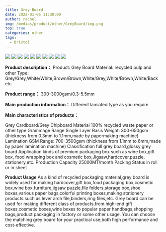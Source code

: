 ```yaml
---
title: Grey Board
date: 2022-01-05 11:30:00
author: rachel
img: /medias/product/other/GreyBoard/img.png
top: true
categories: other
tags:
  - Bristol
---
```


![](/medias/product/other/GreyBoard/img.png)
![](/medias/product/other/GreyBoard/img_1.png)
![](/medias/product/other/GreyBoard/img_2.png)
![](/medias/product/other/GreyBoard/img_3.png)
![](/medias/product/other/GreyBoard/img_4.png)
![](/medias/product/other/GreyBoard/img_5.png)
![](/medias/product/other/GreyBoard/img_6.png)
![](/medias/product/other/GreyBoard/img_7.png)
![](/medias/product/other/GreyBoard/img_8.png)
![](/medias/product/other/GreyBoard/img_9.png)

**Product description：**
Product: Grey Board
Material: recycled pulp and other
Type: Grey/Grey,White/White,Brown/Brown,White/Grey,White/Brown,White/Back etc


**Product range：**
300-3000gsm/0.3-5.5mm


**Main production information：**
Different lamiated type as you require


**Main characteristics of products：**

Grey Cardboard/Grey Chipboard
Material	100% recycled waste paper or other type
Grammage Range	Single Layer Basis Weight: 300-650gsm
(thickness from 0.3mm to 1.1mm,made by papermaking machine)
Lamination GSM Range: 700-3500gsm
(thickness from 1.1mm to 6mm,made by paper lamination machine)
Classification	full grey board,glossy grey board
Application	kinds of premium packaging box such as wine box,gift box,
food wrapping box and cosmetic box,Jigsaw,hardcover,puzzle,
stationery,etc.
Production Capacity	25000MT/month
Packing Status	in roll or in sheet

**Product Usage**
As a kind of recycled packaging material,grey board is widely used for making hardcover,gift box,food packaging box,cosmetic box,wine box,furniture,jigsaw puzzle,file folders,storage box,shoe boxes,various paper bags,colorful printing boxes,making stationery products such as lever arch file,binders,ring files,etc.
Grey board can be used for making different class of products,from high-end gift boxes,cosmetic boxes,wine boxes to popular paper handbags,shopping bags,product packaging in factory or some other usage.
You can choose the matching grey board for your practical use,both high performance and cost-effective.
